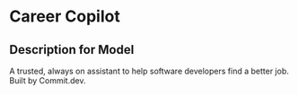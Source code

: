 # Career Copilot

## Description for Model

A trusted, always on assistant to help software developers find a better job. Built by Commit.dev.

